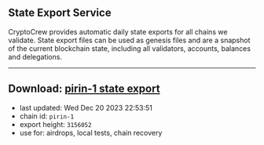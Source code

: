 ## State Export Service
CryptoCrew provides automatic daily state exports for all chains we validate. State export files can be used as genesis files and are a snapshot of the current blockchain state, including all validators, accounts, balances and delegations.

---
**Download: [pirin-1 state export](https://dl.ccvalidators.com/SERVICE/nolus/pirin-1_export_3156052.json)**
---

- last updated: Wed Dec 20 2023 22:53:51
- chain id: `pirin-1`
- export height: `3156052`
- use for: airdrops, local tests, chain recovery
